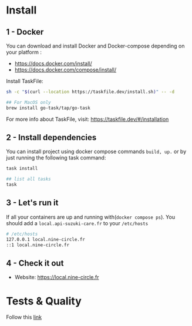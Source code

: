 # Install
## 1 - Docker
You can download and install Docker and Docker-compose depending on your platform :

- https://docs.docker.com/install/
- https://docs.docker.com/compose/install/

Install TaskFile:
 ```bash
 sh -c "$(curl --location https://taskfile.dev/install.sh)" -- -d
 
 ## For MacOS only
 brew install go-task/tap/go-task
 ```
For more info about TaskFile, visit: https://taskfile.dev/#/installation

## 2 - Install dependencies
You can install project using docker compose commands `build, up.` or by just running the following task command:

 ```bash
 task install
 
 ## list all tasks
 task
 ```

## 3 - Let's run it
If all your containers are up and running with(`docker compose ps`). You should add a `local.api-suzuki-care.fr` to your `/etc/hosts`
 ```bash
# /etc/hosts
 127.0.0.1 local.nine-circle.fr
 ::1 local.nine-circle.fr
 ```

## 4 - Check it out
- Website: https://local.nine-circle.fr

# Tests & Quality
Follow this [link](./doc/tests.md)